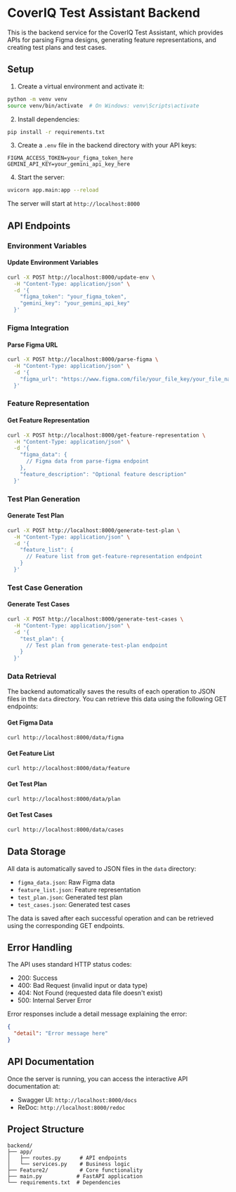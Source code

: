 # CoverIQ Test Assistant Backend

This is the backend service for the CoverIQ Test Assistant, which provides APIs for parsing Figma designs, generating feature representations, and creating test plans and test cases.

## Setup

1. Create a virtual environment and activate it:
```bash
python -m venv venv
source venv/bin/activate  # On Windows: venv\Scripts\activate
```

2. Install dependencies:
```bash
pip install -r requirements.txt
```

3. Create a `.env` file in the backend directory with your API keys:
```
FIGMA_ACCESS_TOKEN=your_figma_token_here
GEMINI_API_KEY=your_gemini_api_key_here
```

4. Start the server:
```bash
uvicorn app.main:app --reload
```

The server will start at `http://localhost:8000`

## API Endpoints

### Environment Variables

#### Update Environment Variables
```bash
curl -X POST http://localhost:8000/update-env \
  -H "Content-Type: application/json" \
  -d '{
    "figma_token": "your_figma_token",
    "gemini_key": "your_gemini_api_key"
  }'
```

### Figma Integration

#### Parse Figma URL
```bash
curl -X POST http://localhost:8000/parse-figma \
  -H "Content-Type: application/json" \
  -d '{
    "figma_url": "https://www.figma.com/file/your_file_key/your_file_name"
  }'
```

### Feature Representation

#### Get Feature Representation
```bash
curl -X POST http://localhost:8000/get-feature-representation \
  -H "Content-Type: application/json" \
  -d '{
    "figma_data": {
      // Figma data from parse-figma endpoint
    },
    "feature_description": "Optional feature description"
  }'
```

### Test Plan Generation

#### Generate Test Plan
```bash
curl -X POST http://localhost:8000/generate-test-plan \
  -H "Content-Type: application/json" \
  -d '{
    "feature_list": {
      // Feature list from get-feature-representation endpoint
    }
  }'
```

### Test Case Generation

#### Generate Test Cases
```bash
curl -X POST http://localhost:8000/generate-test-cases \
  -H "Content-Type: application/json" \
  -d '{
    "test_plan": {
      // Test plan from generate-test-plan endpoint
    }
  }'
```

### Data Retrieval

The backend automatically saves the results of each operation to JSON files in the `data` directory. You can retrieve this data using the following GET endpoints:

#### Get Figma Data
```bash
curl http://localhost:8000/data/figma
```

#### Get Feature List
```bash
curl http://localhost:8000/data/feature
```

#### Get Test Plan
```bash
curl http://localhost:8000/data/plan
```

#### Get Test Cases
```bash
curl http://localhost:8000/data/cases
```

## Data Storage

All data is automatically saved to JSON files in the `data` directory:
- `figma_data.json`: Raw Figma data
- `feature_list.json`: Feature representation
- `test_plan.json`: Generated test plan
- `test_cases.json`: Generated test cases

The data is saved after each successful operation and can be retrieved using the corresponding GET endpoints.

## Error Handling

The API uses standard HTTP status codes:
- 200: Success
- 400: Bad Request (invalid input or data type)
- 404: Not Found (requested data file doesn't exist)
- 500: Internal Server Error

Error responses include a detail message explaining the error:
```json
{
  "detail": "Error message here"
}
```

## API Documentation

Once the server is running, you can access the interactive API documentation at:
- Swagger UI: `http://localhost:8000/docs`
- ReDoc: `http://localhost:8000/redoc`

## Project Structure

```
backend/
├── app/
│   ├── routes.py      # API endpoints
│   └── services.py    # Business logic
├── Feature2/          # Core functionality
├── main.py           # FastAPI application
└── requirements.txt  # Dependencies
``` 